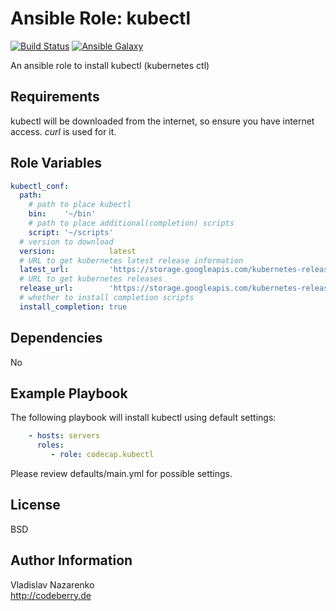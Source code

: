 Ansible Role: kubectl
=========
[![Build Status](https://travis-ci.org/codecap/ansible-role-kubectl.svg?branch=master)](https://travis-ci.org/codecap/ansible-role-kubectl)
[![Ansible Galaxy](https://img.shields.io/badge/galaxy-codecap.kubectl-blue.svg)](https://galaxy.ansible.com/codecap/kubectl)

An ansible role to install kubectl (kubernetes ctl)

Requirements
------------

kubectl will be downloaded from the internet, so ensure you have internet access. *curl* is used for it.

Role Variables
--------------

```yaml
kubectl_conf:
  path:
    # path to place kubectl
    bin:    '~/bin'
    # path to place additional(completion) scripts
    script: '~/scripts'
  # version to download
  version:            latest
  # URL to get kubernetes latest release information
  latest_url:         'https://storage.googleapis.com/kubernetes-release/release/stable.txt'
  # URL to get kubernetes releases
  release_url:        'https://storage.googleapis.com/kubernetes-release/release'
  # whether to install completion scripts
  install_completion: true
```

Dependencies
------------

No

Example Playbook
----------------

The following playbook will install kubectl using default settings:
```yaml
    - hosts: servers
      roles:
         - role: codecap.kubectl
```

Please review defaults/main.yml for possible settings.

License
-------

BSD

Author Information
------------------

Vladislav Nazarenko  
http://codeberry.de
